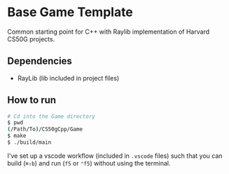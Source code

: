 # Base Game Template

Common starting point for C++ with Raylib implementation of Harvard CS50G projects.

## Dependencies

- RayLib (lib included in project files)

## How to run

```bash
# Cd into the Game directory
$ pwd
(/Path/To)/CS50gCpp/Game
$ make
$ ./build/main
```

I've set up a vscode workflow (included in `.vscode` files) such that you can build (`⌘⇧b`) and run (`f5` or `⌃f5`) without using the terminal.